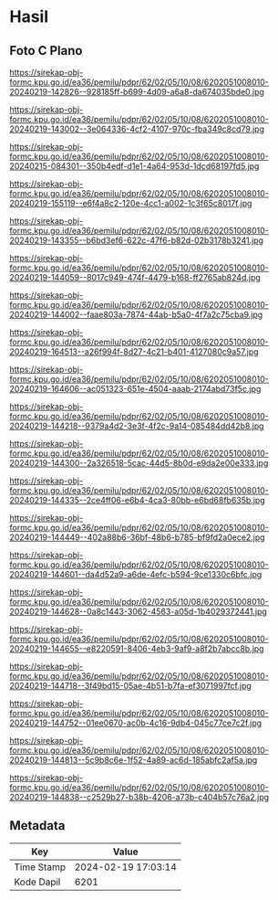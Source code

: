 # Hasil

## Foto C Plano

https://sirekap-obj-formc.kpu.go.id/ea36/pemilu/pdpr/62/02/05/10/08/6202051008010-20240219-142826--928185ff-b699-4d09-a6a8-da674035bde0.jpg

https://sirekap-obj-formc.kpu.go.id/ea36/pemilu/pdpr/62/02/05/10/08/6202051008010-20240219-143002--3e064336-4cf2-4107-970c-fba349c8cd79.jpg

https://sirekap-obj-formc.kpu.go.id/ea36/pemilu/pdpr/62/02/05/10/08/6202051008010-20240215-084301--350b4edf-d1e1-4a64-953d-1dcd68197fd5.jpg

https://sirekap-obj-formc.kpu.go.id/ea36/pemilu/pdpr/62/02/05/10/08/6202051008010-20240219-155119--e6f4a8c2-120e-4cc1-a002-1c3f65c8017f.jpg

https://sirekap-obj-formc.kpu.go.id/ea36/pemilu/pdpr/62/02/05/10/08/6202051008010-20240219-143355--b6bd3ef6-622c-47f6-b82d-02b3178b3241.jpg

https://sirekap-obj-formc.kpu.go.id/ea36/pemilu/pdpr/62/02/05/10/08/6202051008010-20240219-144059--8017c949-474f-4479-b168-ff2765ab824d.jpg

https://sirekap-obj-formc.kpu.go.id/ea36/pemilu/pdpr/62/02/05/10/08/6202051008010-20240219-144002--faae803a-7874-44ab-b5a0-4f7a2c75cba9.jpg

https://sirekap-obj-formc.kpu.go.id/ea36/pemilu/pdpr/62/02/05/10/08/6202051008010-20240219-164513--a26f994f-8d27-4c21-b401-4127080c9a57.jpg

https://sirekap-obj-formc.kpu.go.id/ea36/pemilu/pdpr/62/02/05/10/08/6202051008010-20240219-164606--ac051323-651e-4504-aaab-2174abd73f5c.jpg

https://sirekap-obj-formc.kpu.go.id/ea36/pemilu/pdpr/62/02/05/10/08/6202051008010-20240219-144218--9379a4d2-3e3f-4f2c-9a14-085484dd42b8.jpg

https://sirekap-obj-formc.kpu.go.id/ea36/pemilu/pdpr/62/02/05/10/08/6202051008010-20240219-144300--2a326518-5cac-44d5-8b0d-e9da2e00e333.jpg

https://sirekap-obj-formc.kpu.go.id/ea36/pemilu/pdpr/62/02/05/10/08/6202051008010-20240219-144335--2ce4ff06-e6b4-4ca3-80bb-e6bd68fb635b.jpg

https://sirekap-obj-formc.kpu.go.id/ea36/pemilu/pdpr/62/02/05/10/08/6202051008010-20240219-144449--402a88b6-36bf-48b6-b785-bf9fd2a0ece2.jpg

https://sirekap-obj-formc.kpu.go.id/ea36/pemilu/pdpr/62/02/05/10/08/6202051008010-20240219-144601--da4d52a9-a6de-4efc-b594-9ce1330c6bfc.jpg

https://sirekap-obj-formc.kpu.go.id/ea36/pemilu/pdpr/62/02/05/10/08/6202051008010-20240219-144628--0a8c1443-3062-4563-a05d-1b4029372441.jpg

https://sirekap-obj-formc.kpu.go.id/ea36/pemilu/pdpr/62/02/05/10/08/6202051008010-20240219-144655--e8220591-8406-4eb3-9af9-a8f2b7abcc8b.jpg

https://sirekap-obj-formc.kpu.go.id/ea36/pemilu/pdpr/62/02/05/10/08/6202051008010-20240219-144718--3f49bd15-05ae-4b51-b7fa-ef3071997fcf.jpg

https://sirekap-obj-formc.kpu.go.id/ea36/pemilu/pdpr/62/02/05/10/08/6202051008010-20240219-144752--01ee0670-ac0b-4c16-9db4-045c77ce7c2f.jpg

https://sirekap-obj-formc.kpu.go.id/ea36/pemilu/pdpr/62/02/05/10/08/6202051008010-20240219-144813--5c9b8c6e-1f52-4a89-ac6d-185abfc2af5a.jpg

https://sirekap-obj-formc.kpu.go.id/ea36/pemilu/pdpr/62/02/05/10/08/6202051008010-20240219-144838--c2529b27-b38b-4206-a73b-c404b57c76a2.jpg


## Metadata

| Key        | Value               |
| ---------- | ------------------- |
| Time Stamp | 2024-02-19 17:03:14 |
| Kode Dapil | 6201                |



